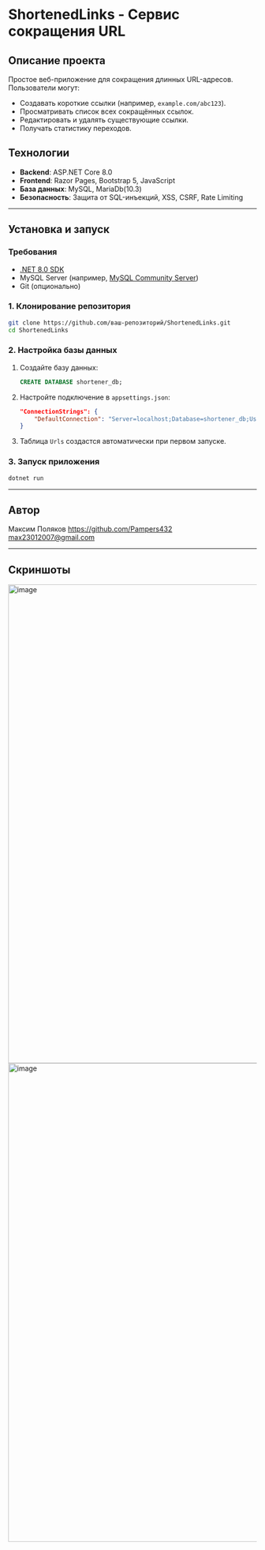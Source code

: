 # **ShortenedLinks - Сервис сокращения URL**

## **Описание проекта**
Простое веб-приложение для сокращения длинных URL-адресов. Пользователи могут:
- Создавать короткие ссылки (например, `example.com/abc123`).
- Просматривать список всех сокращённых ссылок.
- Редактировать и удалять существующие ссылки.
- Получать статистику переходов.

## **Технологии**
- **Backend**: ASP.NET Core 8.0
- **Frontend**: Razor Pages, Bootstrap 5, JavaScript
- **База данных**: MySQL, MariaDb(10.3)
- **Безопасность**: Защита от SQL-инъекций, XSS, CSRF, Rate Limiting

---

## **Установка и запуск**

### **Требования**
- [.NET 8.0 SDK](https://dotnet.microsoft.com/download)
- MySQL Server (например, [MySQL Community Server](https://dev.mysql.com/downloads/mysql/))
- Git (опционально)

### **1. Клонирование репозитория**
```bash
git clone https://github.com/ваш-репозиторий/ShortenedLinks.git
cd ShortenedLinks
```

### **2. Настройка базы данных**
1. Создайте базу данных:
   ```sql
   CREATE DATABASE shortener_db;
   ```
2. Настройте подключение в `appsettings.json`:
   ```json
   "ConnectionStrings": {
       "DefaultConnection": "Server=localhost;Database=shortener_db;User=root;Password=ваш-пароль;"
   }
   ```
3. Таблица `Urls` создастся автоматически при первом запуске.

### **3. Запуск приложения**
```bash
dotnet run
```

---

## **Автор**
Максим Поляков 
https://github.com/Pampers432
max23012007@gmail.com 

---

## **Скриншоты**
<img width="1919" height="970" alt="image" src="https://github.com/user-attachments/assets/0675322d-9ce2-4c89-91e7-e05e4be3f828" />

<img width="1919" height="970" alt="image" src="https://github.com/user-attachments/assets/f8dea824-009d-4d83-ac1c-842a57f300f0" />
